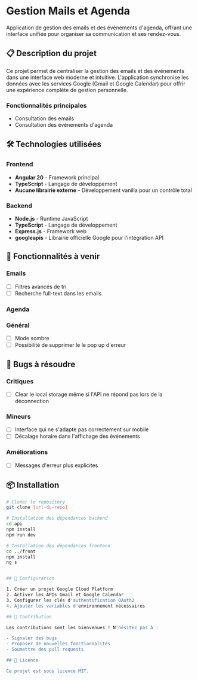 # Gestion Mails et Agenda

Application de gestion des emails et des événements d'agenda, offrant une interface unifiée pour organiser sa communication et ses rendez-vous.

## 📋 Description du projet

Ce projet permet de centraliser la gestion des emails et des événements dans une interface web moderne et intuitive. L'application synchronise les données avec les services Google (Gmail et Google Calendar) pour offrir une expérience complète de gestion personnelle.

### Fonctionnalités principales

- Consultation des emails
- Consultation des événements d'agenda

## 🛠️ Technologies utilisées

### Frontend

- **Angular 20** - Framework principal
- **TypeScript** - Langage de développement
- **Aucune librairie externe** - Développement vanilla pour un contrôle total

### Backend

- **Node.js** - Runtime JavaScript
- **TypeScript** - Langage de développement
- **Express.js** - Framework web
- **googleapis** - Librairie officielle Google pour l'intégration API

## 🚀 Fonctionnalités à venir

### Emails

- [ ] Filtres avancés de tri
- [ ] Recherche full-text dans les emails

### Agenda

### Général

- [ ] Mode sombre
- [ ] Possibilité de supprimer le le pop up d'erreur

## 🐛 Bugs à résoudre

### Critiques

- [ ] Clear le local storage même si l'API ne répond pas lors de la déconnection

### Mineurs

- [ ] Interface qui ne s'adapte pas correctement sur mobile
- [ ] Décalage horaire dans l'affichage des événements

### Améliorations

- [ ] Messages d'erreur plus explicites

## 📦 Installation

```bash
# Cloner le repository
git clone [url-du-repo]

# Installation des dépendances backend
cd api
npm install
npm run dev

# Installation des dépendances frontend
cd ../front
npm install
ng s


## 🔧 Configuration

1. Créer un projet Google Cloud Platform
2. Activer les APIs Gmail et Google Calendar
3. Configurer les clés d'authentification OAuth2
4. Ajouter les variables d'environnement nécessaires

## 🤝 Contribution

Les contributions sont les bienvenues ! N'hésitez pas à :

- Signaler des bugs
- Proposer de nouvelles fonctionnalités
- Soumettre des pull requests

## 📝 Licence

Ce projet est sous licence MIT.
```
